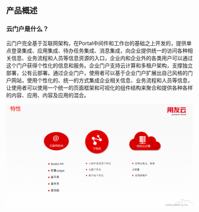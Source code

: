 ## 产品概述

### 云门户是什么？

云门户完全基于互联网架构，在Portal中间件和工作台的基础之上开发的，提供单点登录集成、应用集成、待办任务集成、消息集成，向企业提供统一的访问各种相关信息、业务流程和人员等信息资源的入口，企业内和企业外的各类用户可以通过这个门户获得个性化的信息和服务。企业门户支持云计算和多租户架构，支撑独立部署，公有云部署。通过企业门户，使用者可以基于企业门户扩展出自己风格的门户网站，使用个性化的、统一的方式集成企业相关信息、业务流程和人员等信息，让使用者可以使用一个统一的页面框架和可视化的组件结构来聚合和提供各种各样的内容、应用、内容及应用的混合。

![](/articles/cportal/1-/images/1.PNG)